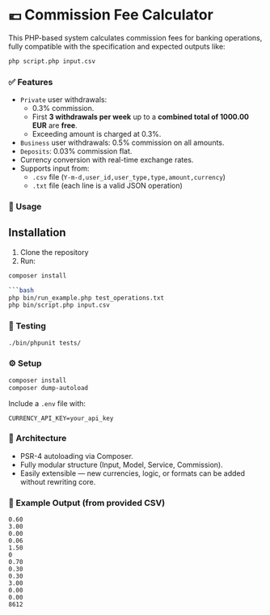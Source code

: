 # 💶 Commission Fee Calculator

This PHP-based system calculates commission fees for banking operations, fully compatible with the specification and expected outputs like:

```bash
php script.php input.csv
```

### ✅ Features

- `Private` user withdrawals:
  - 0.3% commission.
  - First **3 withdrawals per week** up to a **combined total of 1000.00 EUR** are **free**.
  - Exceeding amount is charged at 0.3%.
- `Business` user withdrawals: 0.5% commission on all amounts.
- `Deposits`: 0.03% commission flat.
- Currency conversion with real-time exchange rates.
- Supports input from:
  - `.csv` file (`Y-m-d,user_id,user_type,type,amount,currency`)
  - `.txt` file (each line is a valid JSON operation)

### 🧩 Usage

## Installation

1. Clone the repository
2. Run:

```bash
composer install

```bash
php bin/run_example.php test_operations.txt
php bin/script.php input.csv
```

### 🧪 Testing

```bash
./bin/phpunit tests/
```

### ⚙️ Setup

```bash
composer install
composer dump-autoload
```

Include a `.env` file with:

```
CURRENCY_API_KEY=your_api_key
```

### 📐 Architecture

- PSR-4 autoloading via Composer.
- Fully modular structure (Input, Model, Service, Commission).
- Easily extensible — new currencies, logic, or formats can be added without rewriting core.

### 📎 Example Output (from provided CSV)

```
0.60
3.00
0.00
0.06
1.50
0
0.70
0.30
0.30
3.00
0.00
0.00
8612
```
